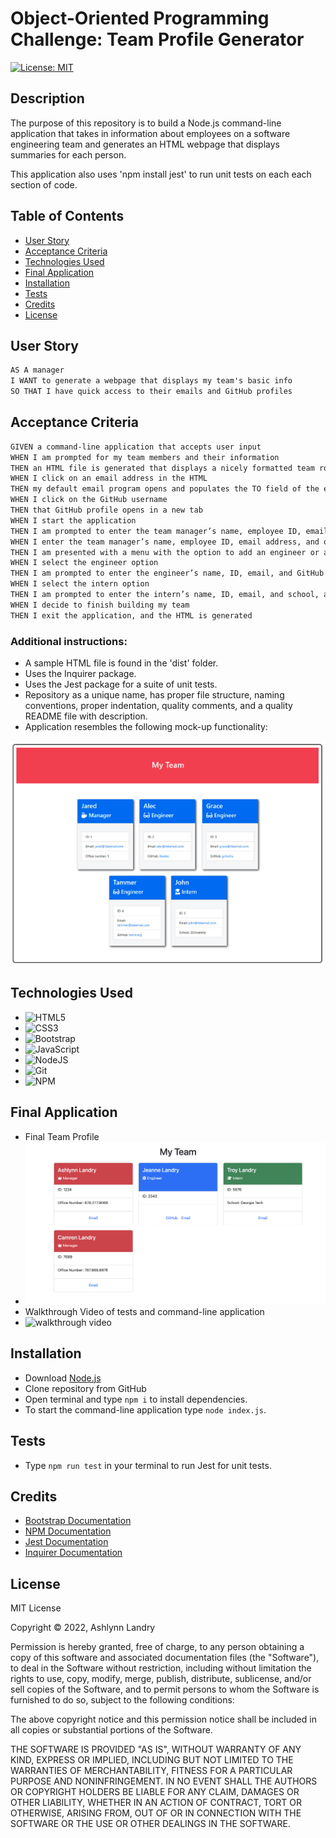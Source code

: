 # Object-Oriented Programming Challenge: Team Profile Generator 

[![License: MIT](https://img.shields.io/badge/License-MIT-yellow.svg)](https://opensource.org/licenses/MIT)

## Description
The purpose of this repository is to build a Node.js command-line application that takes in information about employees on a software engineering team and generates an HTML webpage that displays summaries for each person.

This application also uses 'npm install jest' to run unit tests on each each section of code.

## Table of Contents 
- [User Story](#user-story)
- [Acceptance Criteria](#acceptance-criteria)
- [Technologies Used](#technologies-used)
- [Final Application](#final-application)
- [Installation](#installation)
- [Tests](#tests)
- [Credits](#credits)
- [License](#license)

## User Story
```md
AS A manager
I WANT to generate a webpage that displays my team's basic info
SO THAT I have quick access to their emails and GitHub profiles
```

## Acceptance Criteria
```md
GIVEN a command-line application that accepts user input
WHEN I am prompted for my team members and their information
THEN an HTML file is generated that displays a nicely formatted team roster based on user input
WHEN I click on an email address in the HTML
THEN my default email program opens and populates the TO field of the email with the address
WHEN I click on the GitHub username
THEN that GitHub profile opens in a new tab
WHEN I start the application
THEN I am prompted to enter the team manager’s name, employee ID, email address, and office number
WHEN I enter the team manager’s name, employee ID, email address, and office number
THEN I am presented with a menu with the option to add an engineer or an intern or to finish building my team
WHEN I select the engineer option
THEN I am prompted to enter the engineer’s name, ID, email, and GitHub username, and I am taken back to the menu
WHEN I select the intern option
THEN I am prompted to enter the intern’s name, ID, email, and school, and I am taken back to the menu
WHEN I decide to finish building my team
THEN I exit the application, and the HTML is generated
```

### Additional instructions:
* A sample HTML file is found in the 'dist' folder.
* Uses the Inquirer package.
* Uses the Jest package for a suite of unit tests.
* Repository as a unique name, has proper file structure, naming conventions, proper indentation, quality comments, and a quality README file with description.
* Application resembles the following mock-up functionality: 

![screenshot of mock-up](/assets/images/mockup.png)

## Technologies Used
* ![HTML5](https://img.shields.io/badge/html5-%23E34F26.svg?style=for-the-badge&logo=html5&logoColor=white)
* ![CSS3](https://img.shields.io/badge/css3-%231572B6.svg?style=for-the-badge&logo=css3&logoColor=white)
* ![Bootstrap](https://img.shields.io/badge/bootstrap-%23563D7C.svg?style=for-the-badge&logo=bootstrap&logoColor=white)
* ![JavaScript](https://img.shields.io/badge/javascript-%23323330.svg?style=for-the-badge&logo=javascript&logoColor=%23F7DF1E)
* ![NodeJS](https://img.shields.io/badge/node.js-6DA55F?style=for-the-badge&logo=node.js&logoColor=white)
* ![Git](https://img.shields.io/badge/git-%23F05033.svg?style=for-the-badge&logo=git&logoColor=white)
* ![NPM](https://img.shields.io/badge/NPM-%23000000.svg?style=for-the-badge&logo=npm&logoColor=white)

## Final Application
* Final Team Profile
* ![screenshot of team profile html](./assets/images/final%20project.png)
* Walkthrough Video of tests and command-line application
* ![walkthrough video](https://drive.google.com/file/d/1yezFnVCA0nSZRwXNREP_Z17Ou4gSD-g5/view?usp=sharing)

## Installation
* Download [Node.js](https://nodejs.org/en/download/)
* Clone repository from GitHub 
* Open terminal and type `npm i` to install dependencies.
* To start the command-line application type `node index.js`. 

## Tests
* Type `npm run test` in your terminal to run Jest for unit tests.

## Credits
* [Bootstrap Documentation](!https://getbootstrap.com/docs/5.2/getting-started/introduction/)
* [NPM Documentation](!https://www.npmjs.com/)
* [Jest Documentation](!https://jestjs.io/docs/getting-started)
* [Inquirer Documentation](!https://www.npmjs.com/package/inquirer)

 ## License 
MIT License

Copyright © 2022, Ashlynn Landry

Permission is hereby granted, free of charge, to any person obtaining a copy
of this software and associated documentation files (the "Software"), to deal
in the Software without restriction, including without limitation the rights
to use, copy, modify, merge, publish, distribute, sublicense, and/or sell
copies of the Software, and to permit persons to whom the Software is
furnished to do so, subject to the following conditions:

The above copyright notice and this permission notice shall be included in all
copies or substantial portions of the Software.

THE SOFTWARE IS PROVIDED "AS IS", WITHOUT WARRANTY OF ANY KIND, EXPRESS OR
IMPLIED, INCLUDING BUT NOT LIMITED TO THE WARRANTIES OF MERCHANTABILITY,
FITNESS FOR A PARTICULAR PURPOSE AND NONINFRINGEMENT. IN NO EVENT SHALL THE
AUTHORS OR COPYRIGHT HOLDERS BE LIABLE FOR ANY CLAIM, DAMAGES OR OTHER
LIABILITY, WHETHER IN AN ACTION OF CONTRACT, TORT OR OTHERWISE, ARISING FROM,
OUT OF OR IN CONNECTION WITH THE SOFTWARE OR THE USE OR OTHER DEALINGS IN THE
SOFTWARE.
